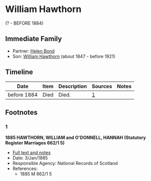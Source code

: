 ﻿---
layout: person
subject_key: i96807032
permalink: /people/i96807032
---

# William Hawthorn
(? - BEFORE 1884)

## Immediate Family

* Partner: [Helen Bond](./@39873338@-helen-bond-b-d.md)
* Son: [William Hawthorn](./@92463484@-william-hawthorn-b1847-d1921.md) (about 1847 - before 1921)

## Timeline

Date | Item | Description | Sources | Notes
---|---|---|---|---
before 1884 | Died | Died. | [1](#1) | 

## Footnotes

### 1

**1885 HAWTHORN, WILLIAM and O'DONNELL, HANNAH (Statutory Register Marriages 662/1 5)**

* [Full text and notes](../sources/@92130632@-1885-hawthorn,-william-and-o'donnell,-hannah-statutory-register-marriages-662-1-5-.md)
* Date: 3/Jan/1885
* Responsible Agency: National Records of Scotland
* References: 
  * 1885 M 662/1 5


